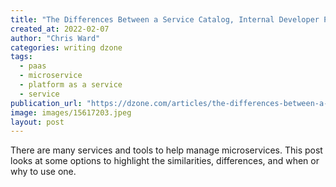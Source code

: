```yaml
---
title: "The Differences Between a Service Catalog, Internal Developer Platform, and..."
created_at: 2022-02-07
author: "Chris Ward"
categories: writing dzone
tags: 
  - paas
  - microservice
  - platform as a service
  - service
publication_url: "https://dzone.com/articles/the-differences-between-a-service-catalog-internal"
image: images/15617203.jpeg
layout: post
---
```

There are many services and tools to help manage microservices. This post looks at some options to highlight the similarities, differences, and when or why to use one.


